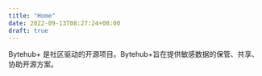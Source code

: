 ```yaml
---
title: "Home"
date: 2022-09-13T08:27:24+08:00
draft: true
---
```


Bytehub+ 是社区驱动的开源项目。Bytehub+旨在提供敏感数据的保管、共享、协助开源方案。
